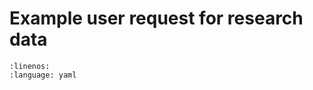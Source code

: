 # Example user request for research data

```{literalinclude} ../examples/example_request.yaml
:linenos:
:language: yaml
```


